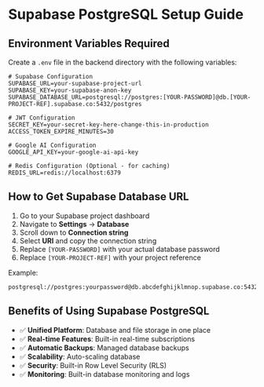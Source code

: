 # Supabase PostgreSQL Setup Guide

## Environment Variables Required

Create a `.env` file in the backend directory with the following variables:

```env
# Supabase Configuration
SUPABASE_URL=your-supabase-project-url
SUPABASE_KEY=your-supabase-anon-key
SUPABASE_DATABASE_URL=postgresql://postgres:[YOUR-PASSWORD]@db.[YOUR-PROJECT-REF].supabase.co:5432/postgres

# JWT Configuration
SECRET_KEY=your-secret-key-here-change-this-in-production
ACCESS_TOKEN_EXPIRE_MINUTES=30

# Google AI Configuration
GOOGLE_API_KEY=your-google-ai-api-key

# Redis Configuration (Optional - for caching)
REDIS_URL=redis://localhost:6379
```

## How to Get Supabase Database URL

1. Go to your Supabase project dashboard
2. Navigate to **Settings** → **Database**
3. Scroll down to **Connection string**
4. Select **URI** and copy the connection string
5. Replace `[YOUR-PASSWORD]` with your actual database password
6. Replace `[YOUR-PROJECT-REF]` with your project reference

Example:
```
postgresql://postgres:yourpassword@db.abcdefghijklmnop.supabase.co:5432/postgres
```

## Benefits of Using Supabase PostgreSQL

- ✅ **Unified Platform**: Database and file storage in one place
- ✅ **Real-time Features**: Built-in real-time subscriptions
- ✅ **Automatic Backups**: Managed database backups
- ✅ **Scalability**: Auto-scaling database
- ✅ **Security**: Built-in Row Level Security (RLS)
- ✅ **Monitoring**: Built-in database monitoring and logs


